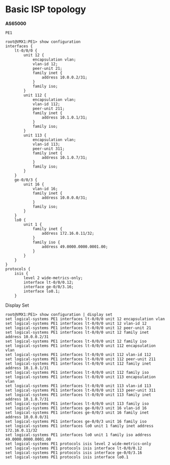 # Basic ISP topology



**AS65000**

```PE1```

```
root@VMX1:PE1> show configuration 
interfaces {
    lt-0/0/0 {
        unit 12 {
            encapsulation vlan;
            vlan-id 12;
            peer-unit 21;
            family inet {
                address 10.0.0.2/31;
            }
            family iso;
        }
        unit 112 {
            encapsulation vlan;
            vlan-id 112;
            peer-unit 211;
            family inet {
                address 10.1.0.1/31;
            }
            family iso;
        }
        unit 113 {
            encapsulation vlan;
            vlan-id 113;
            peer-unit 311;
            family inet {
                address 10.1.0.7/31;
            }
            family iso;
        }
    }
    ge-0/0/3 {
        unit 16 {
            vlan-id 16;
            family inet {
                address 10.0.0.0/31;
            }
            family iso;
        }
    }
    lo0 {
        unit 1 {
            family inet {
                address 172.16.0.11/32;
            }
            family iso {
                address 49.0000.0000.0001.00;
            }
        }
    }
}
protocols {
    isis {
        level 2 wide-metrics-only;
        interface lt-0/0/0.12;
        interface ge-0/0/3.16;
        interface lo0.1;
    }

```

Display Set

```
root@VMX1:PE1> show configuration | display set 
set logical-systems PE1 interfaces lt-0/0/0 unit 12 encapsulation vlan
set logical-systems PE1 interfaces lt-0/0/0 unit 12 vlan-id 12
set logical-systems PE1 interfaces lt-0/0/0 unit 12 peer-unit 21
set logical-systems PE1 interfaces lt-0/0/0 unit 12 family inet address 10.0.0.2/31
set logical-systems PE1 interfaces lt-0/0/0 unit 12 family iso
set logical-systems PE1 interfaces lt-0/0/0 unit 112 encapsulation vlan
set logical-systems PE1 interfaces lt-0/0/0 unit 112 vlan-id 112
set logical-systems PE1 interfaces lt-0/0/0 unit 112 peer-unit 211
set logical-systems PE1 interfaces lt-0/0/0 unit 112 family inet address 10.1.0.1/31
set logical-systems PE1 interfaces lt-0/0/0 unit 112 family iso
set logical-systems PE1 interfaces lt-0/0/0 unit 113 encapsulation vlan
set logical-systems PE1 interfaces lt-0/0/0 unit 113 vlan-id 113
set logical-systems PE1 interfaces lt-0/0/0 unit 113 peer-unit 311
set logical-systems PE1 interfaces lt-0/0/0 unit 113 family inet address 10.1.0.7/31
set logical-systems PE1 interfaces lt-0/0/0 unit 113 family iso
set logical-systems PE1 interfaces ge-0/0/3 unit 16 vlan-id 16
set logical-systems PE1 interfaces ge-0/0/3 unit 16 family inet address 10.0.0.0/31
set logical-systems PE1 interfaces ge-0/0/3 unit 16 family iso
set logical-systems PE1 interfaces lo0 unit 1 family inet address 172.16.0.11/32
set logical-systems PE1 interfaces lo0 unit 1 family iso address 49.0000.0000.0001.00
set logical-systems PE1 protocols isis level 2 wide-metrics-only
set logical-systems PE1 protocols isis interface lt-0/0/0.12
set logical-systems PE1 protocols isis interface ge-0/0/3.16
set logical-systems PE1 protocols isis interface lo0.1

```
